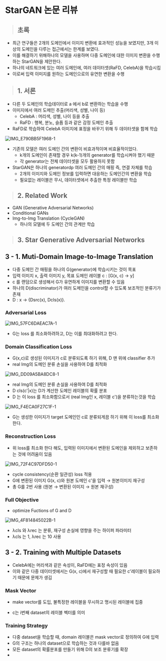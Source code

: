 # StarGAN 논문 리뷰

> ## 초록

* 최근 연구들은 2개의 도메인에서 이미지 변환에 효과적인 성능을 보였지만, 3개 이상의 도메인을 다루는 접근에서는 한계를 보였다.
* 이를 해결하기 위해하나의 모델을 사용하며 다중 도메인에 대한 이미지 변환을 수행하는 StarGAN을 제안한다.
* 하나의 네트워크에 있는 여러 도메인에, 여러 데이터셋(RaFD, CelebA)을 학습시킴
* 이로써 입력 이미지를 원하는 도메인으로의 유연한 변환을 수행

> ## 1. 서론

* 다른 두 도메인의 학습데이터로 a 에서 b로 변환하는 학습을 수행
* 이미지에서 여러 도메인 추출(머리색, 성별, 나이 등)
  * CelebA : 머리색, 성별, 나이 등을 추출
  * RaFD : 행복, 분노, 슬픔 등과 같은 감정 도메인 추출
* RaFD로 학습하여 CelebA 이미지에 표정을 바꾸기 위해 두 데이터셋을 함께 학습

![IMG_E790BB5F1968-1](https://user-images.githubusercontent.com/50629765/219863839-0c3d675b-a9dd-43a1-ae0c-8789f3025ac9.jpeg)

* 기존의 모델은 여러 도메인 간의 변환이 비효과적이며 비효율적이었다.
  * k개의 도메인이 존재할 경우 k(k-1)개의 generator를 학습시켜야 했기 때문
  * 각 generator는 전체 데이터셋을 모두 활용하지 못함
* StarGAN은 하나의 generatordp 여러 도메인 간의 매핑 즉, 연결 자체를 학습
  * 2개의 이미지와 도메인 정보를 입력하면 대응하는 도메인간의 변환을 학습
  * 필요없는 레이블은 무시, 데이터셋에서 추출한 특정 레이블만 학습

> ## 2. Related Work

* GAN (Generative Adversarial Networks)
* Conditional GANs
* Img-to-Img Translation (CycleGAN)
  * 하나의 모델에 두 도메인 간의 관계만 학습

> ## 3. Star Generative Adversarial Networks

## 3 - 1. Muti-Domain Image-to-Image Translation

* 다중 도메인 간 매핑을 하나의 G(generator)에 학습시키는 것이 목표
* 입력 이미지 x, 출력 이미지 y, 목표 도메인 레이블 c : [G(x, c) -> y]
* c 를 랜덤으로 생성해서 G가 유연하게 이미지를 변환할 수 있음
* 하나의 D(discriminator)가 여러 도메인을 control할 수 있도록 보조적인 분류기가 존재
* D : x → {Dsrc(x), Dcls(x)}.
  
### Adversarial Loss 

![IMG_57FC6DAEAC7A-1](https://user-images.githubusercontent.com/50629765/219863865-89884597-4d1c-4371-988f-08c97afbf0e9.jpeg)


* G는 loss 를 최소화하려하고, D는 이를 최대화하려고 한다.
  
### Domain Classification Loss

* G(x,c)로 생성된 이미지가 c로 분류되도록 하기 위해, D 맨 위에 classifier 추가
* real Img의 도메인 분류 손실을 사용하여 D를 최적화

![IMG_DD09A5BA8DC8-1](https://user-images.githubusercontent.com/50629765/219863884-b591a08f-989c-460a-b5c0-6a2e04da097b.jpeg)

* real Img의 도메인 분류 손실을 사용하여 D를 최적화
* D cls(c′|x)는 D가 계산한 도메인 레이블의 확률 분포
* D 는 이 loss 를 최소화함으로서 (real Img인 x, 레이블 c')을 분류하는것을 학습

![IMG_F4ECA0F27C1F-1](https://user-images.githubusercontent.com/50629765/219863889-f1be11ce-18cd-4b66-a968-66573beb0be1.jpeg)

* G는 생성한 이미지가 target 도메인인 c로 분류되게끔 하기 위해 이 loss를 최소화한다.

### Reconstruction Loss

* 위 loss를 최소화 한다 해도, 입력된 이미지에서 변환된 도메인을 제외하고 보존하는 것에 어려움이 있음

![IMG_72F4C97DFD50-1](https://user-images.githubusercontent.com/50629765/219863895-5c768829-1131-4f4d-9a04-8c595500e1f9.jpeg)

* cycle consistency(순환 일관성) loss 적용
* G에 변환된 이미지 G(x, c)와 원본 도메인 c'을 입력 → 원본이미지 재구성
* 총 G를 2번 사용 (원본 → 변환된 이미지 → 원본 재구성)

### Full Objective

* optimize Fuctions of G and D
  
![IMG_4F814845022B-1](https://user-images.githubusercontent.com/50629765/219863898-35a4e46b-de00-4192-b902-60bce54c374a.jpeg)

* λcls 와 λrec 는 분류, 재구성 손실에 영향을 주는 하이퍼 파라미터
* λcls 는 1, λrec 는 10 사용

## 3 - 2. Training with Multiple Datasets

* CelebA에는 머리색과 같은 속성이, RaFD에는 표정 속성이 있음
* 이와 같은 다중 데이터셋에서는 G(x, c)에서 재구성할 때 필요한 c'레이블이 필요하기 때문에 문제가 생김

### Mask Vector

* make vector를 도입, 불특정한 레이블을 무시하고 명시된 레이블에 집중

[]()

* c는 i번째 dataset의 레이블 벡터를 의미

### Training Strategy

* 다중 dataset을 학습할 때, domain 레이블은 mask vector로 정의하여 G에 입력
* G의 구조는 하나의 dataset으로 학습하는 것과 다를바 없음
* 모든 dataset의 확률분포를 만들기 위해 D의 보조 분류기를 확장
* 
